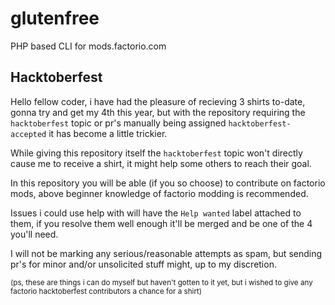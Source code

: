 # glutenfree
PHP based CLI for mods.factorio.com

## Hacktoberfest

Hello fellow coder, i have had the pleasure of recieving 3 shirts to-date, gonna try and get my 4th this year, but with the repository requiring the `hacktoberfest` topic or pr's manually being assigned `hacktoberfest-accepted` it has become a little trickier.

While giving this repository itself the `hacktoberfest` topic won't directly cause me to receive a shirt, it might help some others to reach their goal.

In this repository you will be able (if you so choose) to contribute on factorio mods, above beginner knowledge of factorio modding is recommended.

Issues i could use help with will have the `Help wanted` label attached to them, if you resolve them well enough it'll be merged and be one of the 4 you'll need.

I will not be marking any serious/reasonable attempts as spam, but sending pr's for minor and/or unsolicited stuff might, up to my discretion.

<sub>(ps, these are things i can do myself but haven't gotten to it yet, but i wished to give any factorio hacktoberfest contributors a chance for a shirt)</sub>
